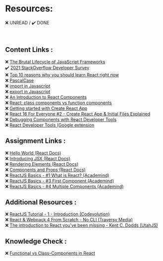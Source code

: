 # Resources:  

:x: UNREAD / :heavy_check_mark: DONE

<br>

## Content Links :  

❌ [The Brutal Lifecycle of JavaScript Frameworks](https://stackoverflow.blog/2018/01/11/brutal-lifecycle-javascript-frameworks/)  
✔️ [2021 StackOverflow Developer Survey](https://insights.stackoverflow.com/survey/2021#section-most-popular-technologies-web-frameworks)  
❌ [Top 10 reasons why you should learn React right now](https://laptrinhx.com/top-10-reasons-why-you-should-learn-react-right-now-3718263995/)  
❌ [PascalCase](https://techterms.com/definition/pascalcase)  
❌ [import in Javascript](https://developer.mozilla.org/en-US/docs/Web/JavaScript/Reference/Statements/import)  
❌ [export in Javascript](https://developer.mozilla.org/en-US/docs/web/javascript/reference/statements/export)  
❌ [An Introduction to React Components](https://dev.to/sarah_chima/an-introduction-to-react-components-cke)  
❌ [React: class components vs function components](https://dev.to/colocodes/react-class-components-vs-function-components-23m6)  
❌ [Getting started with Create React App](https://blog.logrocket.com/getting-started-with-create-react-app-d93147444a27/)  
❌ [React 16 For Everyone #2 - Create React App & Initial Files Explained](https://www.youtube.com/watch?v=rUdtgnwrA14)  
❌ [Debugging Components with React Developer Tools](https://www.pluralsight.com/guides/debugging-components-with-react-developer-tools)  
❌ [React Developer Tools (Google extension](https://chrome.google.com/webstore/detail/react-developer-tools/fmkadmapgofadopljbjfkapdkoienihi?hl=en)  
  
## Assignment Links :  
❌ [Hello World (React Docs)](https://reactjs.org/docs/hello-world.html)  
❌ [Introducing JSX (React Docs)](https://reactjs.org/docs/introducing-jsx.html)  
❌ [Rendering Elements (React Docs)](https://reactjs.org/docs/rendering-elements.html)  
❌ [Components and Props (React Docs)](https://reactjs.org/docs/components-and-props.html)  
❌ [ReactJS Basics - #1 What is React? (Academind)](https://www.youtube.com/watch?v=JPT3bFIwJYA&list=PL55RiY5tL51oyA8euSROLjMFZbXaV7skS)  
❌ [ReactJS Basics - #3 First Component (Academind)](https://www.youtube.com/watch?v=G40iHC-h0c0&list=PL55RiY5tL51oyA8euSROLjMFZbXaV7skS&index=5)  
❌ [ReactJS Basics - #4 Multiple Components (Academind)](https://www.youtube.com/watch?v=9wK4gHoOh1g&list=PL55RiY5tL51oyA8euSROLjMFZbXaV7skS&index=6)  

## Additional Resources :  
❌ [ReactJS Tutorial - 1 - Introduction (Codevolution)](https://www.youtube.com/watch?v=QFaFIcGhPoM&list=PLC3y8-rFHvwgg3vaYJgHGnModB54rxOk3&index=2)  
❌ [React & Webpack 4 From Scratch - No CLI (Traversy Media)](https://www.youtube.com/watch?v=deyxI-6C2u4)  
❌ [The introduction to React you've been missing - Kent C. Dodds (UtahJS)](https://www.youtube.com/watch?v=SAIdyBFHfVU)  


## Knowledge Check :  
❌ [Functional vs Class-Components in React](https://djoech.medium.com/functional-vs-class-components-in-react-231e3fbd7108)  
